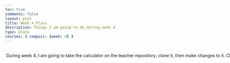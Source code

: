 ```yaml
---
toc: true
comments: false
layout: post
title: Week 4 Plans
description: Things I am going to do during week 4
type: plans
courses: { compsci: {week: 4} }
---
```


<html>

<body>


<style>
  .multiline-paragraph {
    width: 1000px; /* Set the desired width */
    white-space: pre-wrap; /* Allow text to wrap within the paragraph */
  }
</style>

 <p class="multiline-paragraph"> 
 During week 4, I am going to take the calculator on the teacher repository, clone it, then make changes to it. Changes are a letter grade system.
 </p>

</body>
</html>